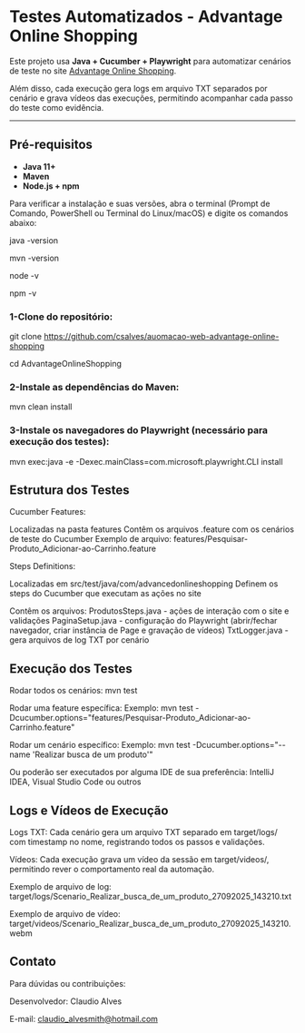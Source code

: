 # Testes Automatizados - Advantage Online Shopping

Este projeto usa **Java + Cucumber + Playwright** para automatizar cenários de teste no site [Advantage Online Shopping](https://www.advantageonlineshopping.com/).

Além disso, cada execução gera logs em arquivo TXT separados por cenário e grava vídeos das execuções, permitindo acompanhar cada passo do teste como evidência.

---

## Pré-requisitos

- **Java 11+**
- **Maven**
- **Node.js + npm**

Para verificar a instalação e suas versões, abra o terminal (Prompt de Comando, PowerShell ou Terminal do Linux/macOS) e digite os comandos abaixo:

java -version

mvn -version

node -v

npm -v

### 1-Clone do repositório:

git clone https://github.com/csalves/auomacao-web-advantage-online-shopping

cd AdvantageOnlineShopping

### 2-Instale as dependências do Maven:

mvn clean install

### 3-Instale os navegadores do Playwright (necessário para execução dos testes):

mvn exec:java -e -Dexec.mainClass=com.microsoft.playwright.CLI install


## Estrutura dos Testes

Cucumber Features:

Localizadas na pasta features
Contêm os arquivos .feature com os cenários de teste do Cucumber
Exemplo de arquivo: features/Pesquisar-Produto_Adicionar-ao-Carrinho.feature

Steps Definitions:

Localizadas em src/test/java/com/advancedonlineshopping
Definem os steps do Cucumber que executam as ações no site

Contêm os arquivos:
ProdutosSteps.java - ações de interação com o site e validações
PaginaSetup.java - configuração do Playwright (abrir/fechar navegador, criar instância de Page e gravação de vídeos)
TxtLogger.java - gera arquivos de log TXT por cenário

## Execução dos Testes

Rodar todos os cenários: mvn test

Rodar uma feature específica:
Exemplo: mvn test -Dcucumber.options="features/Pesquisar-Produto_Adicionar-ao-Carrinho.feature"

Rodar um cenário específico:
Exemplo: mvn test -Dcucumber.options="--name 'Realizar busca de um produto'"

Ou poderão ser executados por alguma IDE de sua preferência:
IntelliJ IDEA, Visual Studio Code ou outros

## Logs e Vídeos de Execução

Logs TXT: Cada cenário gera um arquivo TXT separado em target/logs/ com timestamp no nome, registrando todos os passos e validações.

Vídeos: Cada execução grava um vídeo da sessão em target/videos/, permitindo rever o comportamento real da automação.

Exemplo de arquivo de log:
target/logs/Scenario_Realizar_busca_de_um_produto_27092025_143210.txt

Exemplo de arquivo de vídeo:
target/videos/Scenario_Realizar_busca_de_um_produto_27092025_143210.webm

## Contato

Para dúvidas ou contribuições:

Desenvolvedor: Claudio Alves

E-mail: claudio_alvesmith@hotmail.com